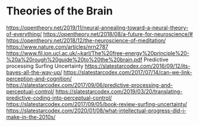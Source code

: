 # Theories of the Brain

https://opentheory.net/2019/11/neural-annealing-toward-a-neural-theory-of-everything/
https://opentheory.net/2018/08/a-future-for-neuroscience/#
https://opentheory.net/2018/12/the-neuroscience-of-meditation/
https://www.nature.com/articles/nrn2787
https://www.fil.ion.ucl.ac.uk/~karl/The%20free-energy%20principle%20-%20a%20rough%20guide%20to%20the%20brain.pdf
Predictive processing
Surfing Uncertainty
https://slatestarcodex.com/2016/09/12/its-bayes-all-the-way-up/
https://slatestarcodex.com/2017/07/14/can-we-link-perception-and-cognition/
https://slatestarcodex.com/2017/09/06/predictive-processing-and-perceptual-control/
https://slatestarcodex.com/2019/03/20/translating-predictive-coding-into-perceptual-control/
https://slatestarcodex.com/2017/09/05/book-review-surfing-uncertainty/
https://slatestarcodex.com/2020/01/08/what-intellectual-progress-did-i-make-in-the-2010s/

